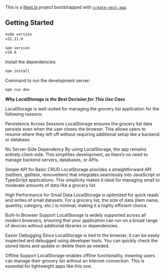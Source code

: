 This is a [Next.js](https://nextjs.org) project bootstrapped with [`create-next-app`](https://nextjs.org/docs/pages/api-reference/create-next-app).

## Getting Started

```bash
node version
v22.11.0

npm version
v10.9
```

Install the dependencies:

```bash
npm install
```

Command to run the development server:

```bash
npm run dev
```

***Why LocalStorage is the Best Decision for This Use Case***

LocalStorage is well-suited for managing the grocery list application for the following reasons:

Persistence Across Sessions
LocalStorage ensures the grocery list data persists even when the user closes the browser. This allows users to resume where they left off without requiring additional setup like a backend or database.

No Server-Side Dependency
By using LocalStorage, the app remains entirely client-side. This simplifies development, as there’s no need to manage backend servers, databases, or APIs.

Simple API for Basic CRUD
LocalStorage provides a straightforward API (setItem, getItem, removeItem) that integrates seamlessly into JavaScript or TypeScript applications. This simplicity makes it ideal for managing small to moderate amounts of data like a grocery list.

High Performance for Small Data
LocalStorage is optimized for quick reads and writes of small datasets. For a grocery list, the size of data (item name, quantity, category, etc.) is minimal, making it a highly efficient choice.

Built-In Browser Support
LocalStorage is widely supported across all modern browsers, ensuring that your application can run on a broad range of devices without additional libraries or dependencies.

Easier Debugging
Since LocalStorage is tied to the browser, it can be easily inspected and debugged using developer tools. You can quickly check the stored items and update or delete them as needed.

Offline Support
LocalStorage enables offline functionality, meaning users can manage their grocery list without an internet connection. This is essential for lightweight apps like this one.
